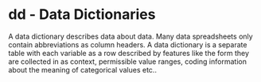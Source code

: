 # dd - Data Dictionaries

A data dictionary describes data about data. Many data spreadsheets only contain abbreviations as column headers. A data dictionary is a separate table with each variable as a row described by features like the form they are collected in as context, permissible value ranges, coding information about the meaning of categorical values etc..

